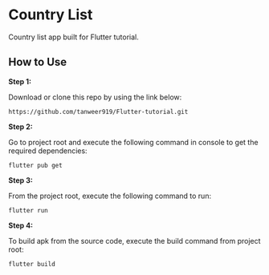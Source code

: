 # Country List

Country list app built for Flutter tutorial.

## How to Use

**Step 1:**

Download or clone this repo by using the link below:

```
https://github.com/tanweer919/Flutter-tutorial.git
```

**Step 2:**

Go to project root and execute the following command in console to get the required dependencies:

```
flutter pub get
```

**Step 3:**

From the project root, execute the following command to run:
```
flutter run
```


**Step 4:**

To build apk from the source code, execute the build command from project root:
```
flutter build
```
